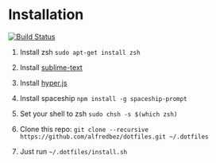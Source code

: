 # Installation

[![Build Status](https://travis-ci.org/alfredbez/dotfiles.svg?branch=master)](https://travis-ci.org/alfredbez/dotfiles)

1. Install zsh `sudo apt-get install zsh`

1. Install [sublime-text](https://www.sublimetext.com/docs/3/linux_repositories.html#apt)

1. Install [hyper.js](https://hyper.is/#installation)

1. Install spaceship `npm install -g spaceship-prompt`

1. Set your shell to zsh `sudo chsh -s $(which zsh)`

1. Clone this repo: `git clone --recursive https://github.com/alfredbez/dotfiles.git ~/.dotfiles`

1. Just run `~/.dotfiles/install.sh`
